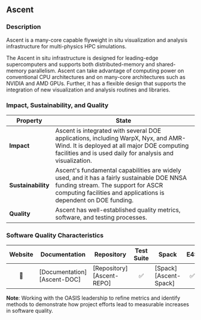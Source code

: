## Ascent

### Description

Ascent is a many-core capable flyweight in situ visualization and analysis infrastructure for multi-physics HPC simulations.

The Ascent in situ infrastructure is designed for leading-edge supercomputers and supports both distributed-memory and shared-memory parallelism. Ascent can take advantage of computing power on conventional CPU architectures and on many-core architectures such as NVIDIA and AMD GPUs. Further, it has a flexible design that supports the integration of new visualization and analysis routines and libraries.

### Impact, Sustainability, and Quality

<table class="isq_table">
  <thead>
    <tr>
      <th>Property</th>
      <th style="text-align: center">State</th>
    </tr>
  </thead>
  <tbody>
    <tr>
      <td>
        <strong>Impact</strong>
      </td>
      <td>
        Ascent is integrated with several DOE applications, including WarpX, Nyx, and AMR-Wind. It is deployed at all major DOE computing facilities and is used daily for analysis and visualization.
      </td>
    </tr>
    <tr>
      <td>
        <strong>Sustainability</strong>
      </td>
      <td>
        Ascent's fundamental capabilities are widely used, and it has a fairly sustainable DOE NNSA funding stream. The support for ASCR computing facilities and applications is dependent on DOE funding.
      </td>
    </tr>
    <tr>
      <td>
        <strong>Quality</strong>
      </td>
      <td>
        Ascent has well-established quality metrics, software, and testing processes.
      </td>
    </tr>
  </tbody>
</table>

### Software Quality Characteristics

<table class="status_table">
  <thead>
    <tr>
      <th style="text-align: center">Website</th>
      <th style="text-align: center">Documentation</th>
      <th style="text-align: center">Repository</th>
      <th style="text-align: center">Test Suite</th>
      <th style="text-align: center">Spack</th>
      <th style="text-align: center">E4S</th>
      <th style="text-align: center">Smoke Test</th>
    </tr>
  </thead>
  <tbody>
    <tr>
      <td style="text-align: center" markdown="span">🚫</td><!-- Website -->
      <td markdown="span">
        [Documentation][Ascent-DOC]
      </td><!-- Documentation -->
      <td markdown="span">
        [Repository][Ascent-REPO]
      </td><!-- Repository -->
      <td style="text-align: center" markdown="span">✅</td><!-- Test Suite -->
      <td markdown="span">
        [Spack][Ascent-Spack]
      </td><!-- Spack -->
      <td style="text-align: center" markdown="span">✅</td><!-- E4S -->
      <td style="text-align: center" markdown="span">🚫</td><!-- Smoke Test -->
    </tr>
  </tbody>
</table>

**Note**: Working with the OASIS leadership to refine metrics and identify methods to demonstrate how project efforts lead to measurable increases in software quality.

[Ascent-DOC]: https://ascent.readthedocs.io/
[Ascent-REPO]: https://github.com/Alpine-DAV/ascent
[Ascent-Spack]: https://github.com/spack/spack/blob/develop/var/spack/repos/builtin/packages/ascent/package.py
